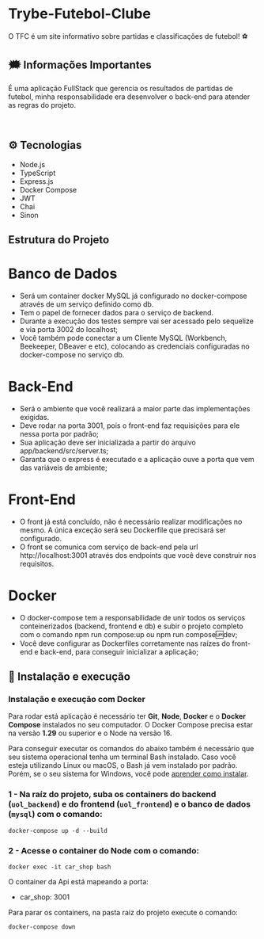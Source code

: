 # Trybe-Futebol-Clube

O TFC é um site informativo sobre partidas e classificações de futebol! ⚽

## 🗯️ Informações Importantes

É uma aplicação FullStack que gerencia os resultados de partidas de futebol,
minha responsabilidade era desenvolver o back-end para atender as regras do
projeto. 
 
<br />

## ⚙️ Tecnologias

- Node.js
- TypeScript
- Express.js
- Docker Compose
- JWT
- Chai
- Sinon

## Estrutura do Projeto

# Banco de Dados
  
- Será um container docker MySQL já configurado no docker-compose através de um serviço definido como db.
- Tem o papel de fornecer dados para o serviço de backend.
- Durante a execução dos testes sempre vai ser acessado pelo sequelize e via porta 3002 do localhost;
- Você também pode conectar a um Cliente MySQL (Workbench, Beekeeper, DBeaver e etc),
  colocando as credenciais configuradas no docker-compose no serviço db.
  
# Back-End

- Será o ambiente que você realizará a maior parte das implementações exigidas.
- Deve rodar na porta 3001, pois o front-end faz requisições para ele nessa porta por padrão;
- Sua aplicação deve ser inicializada a partir do arquivo app/backend/src/server.ts;
- Garanta que o express é executado e a aplicação ouve a porta que vem das variáveis de ambiente;

# Front-End

- O front já está concluído, não é necessário realizar modificações no mesmo. A única exceção será seu Dockerfile que precisará ser configurado.
- O front se comunica com serviço de back-end pela url http://localhost:3001 através dos endpoints que você deve construir nos requisitos.

# Docker 

- O docker-compose tem a responsabilidade de unir todos os serviços conteinerizados (backend, frontend e db)
  e subir o projeto completo com o comando npm run compose:up ou npm run compose:up:dev;
- Você deve configurar as Dockerfiles corretamente nas raízes do front-end e back-end, para conseguir inicializar a aplicação;


## 🚀 Instalação e execução

### Instalação e execução com Docker

Para rodar está aplicação é necessário ter **Git**, **Node**, **Docker** e o **Docker Compose** instalados no seu computador. O Docker Compose precisa estar na versão **1.29** ou superior e o Node na versão 16.

Para conseguir executar os comandos do abaixo também é necessário que seu sistema operacional tenha um terminal Bash instalado. Caso você esteja utilizando Linux ou macOS, o Bash já vem instalado por padrão. Porém, se o seu sistema for Windows, você pode [aprender como instalar](https://dicasdeprogramacao.com.br/como-instalar-o-git-no-windows/).

### 1 - Na raíz do projeto, suba os containers do backend (`uol_backend`) e do frontend (`uol_frontend`)  e o banco de dados (`mysql`) com o comando:

    docker-compose up -d --build
   
### 2 - Acesse o container do Node com o comando:

    docker exec -it car_shop bash

O container da Api está mapeando a porta:

- car_shop: 3001

Para parar os containers, na pasta raiz do projeto execute o comando:

    docker-compose down
    

